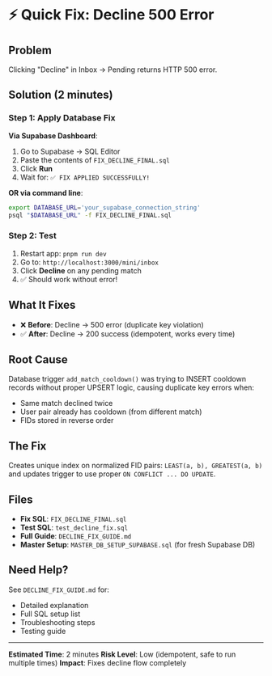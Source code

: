 # ⚡ Quick Fix: Decline 500 Error

## Problem
Clicking "Decline" in Inbox → Pending returns HTTP 500 error.

## Solution (2 minutes)

### Step 1: Apply Database Fix

**Via Supabase Dashboard**:
1. Go to Supabase → SQL Editor
2. Paste the contents of `FIX_DECLINE_FINAL.sql`
3. Click **Run**
4. Wait for: `✅ FIX APPLIED SUCCESSFULLY!`

**OR via command line**:
```bash
export DATABASE_URL='your_supabase_connection_string'
psql "$DATABASE_URL" -f FIX_DECLINE_FINAL.sql
```

### Step 2: Test

1. Restart app: `pnpm run dev`
2. Go to: `http://localhost:3000/mini/inbox`
3. Click **Decline** on any pending match
4. ✅ Should work without error!

## What It Fixes

- ❌ **Before**: Decline → 500 error (duplicate key violation)
- ✅ **After**: Decline → 200 success (idempotent, works every time)

## Root Cause

Database trigger `add_match_cooldown()` was trying to INSERT cooldown records without proper UPSERT logic, causing duplicate key errors when:
- Same match declined twice
- User pair already has cooldown (from different match)
- FIDs stored in reverse order

## The Fix

Creates unique index on normalized FID pairs: `LEAST(a, b), GREATEST(a, b)` and updates trigger to use proper `ON CONFLICT ... DO UPDATE`.

## Files

- **Fix SQL**: `FIX_DECLINE_FINAL.sql`
- **Test SQL**: `test_decline_fix.sql`
- **Full Guide**: `DECLINE_FIX_GUIDE.md`
- **Master Setup**: `MASTER_DB_SETUP_SUPABASE.sql` (for fresh Supabase DB)

## Need Help?

See `DECLINE_FIX_GUIDE.md` for:
- Detailed explanation
- Full SQL setup list
- Troubleshooting steps
- Testing guide

---

**Estimated Time**: 2 minutes
**Risk Level**: Low (idempotent, safe to run multiple times)
**Impact**: Fixes decline flow completely
